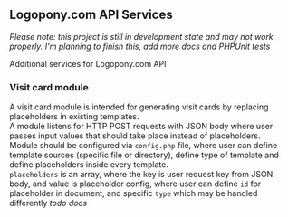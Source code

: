 ## Logopony.com API Services
_Please note: this project is still in development state and may not work properly. I'm planning
to finish this, add more docs and PHPUnit tests_  
  
Additional services for Logopony.com API  
### Visit card module
A visit card module is intended for generating visit cards by replacing 
placeholders in existing templates.  
A module listens for HTTP POST requests with JSON body where user passes input values that should
take place instead of placeholders.  
Module should be configured via `config.php` file, where user
can define template sources (specific file or directory), define type of template and define placeholders
inside every template.  
`placeholders` is an array, where the key is user request key from JSON body, and value is
placeholder config, where user can define `id` for placeholder in document, and specific `type` which
may be handled differently _todo docs_ 